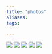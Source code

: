 ```yaml
---
title: "photos"
aliases: 
tags: 

---
```


![](https://i.imgur.com/iMHFpvw.png)
![](https://i.imgur.com/jPZwDjk.png)
![](https://i.imgur.com/9IaB7gV.png)
![](https://i.imgur.com/Jfaz4Yb.png)
![](https://i.imgur.com/tPGOoEq.png)

